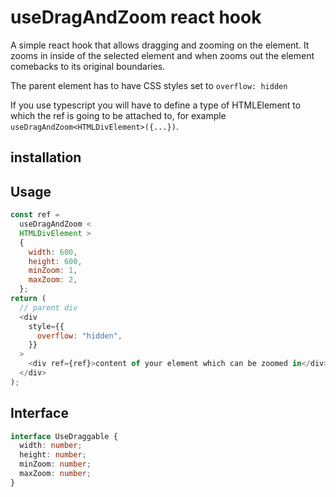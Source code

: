 # useDragAndZoom react hook

A simple react hook that allows dragging and zooming on the element.
It zooms in inside of the selected element and when zooms out the element comebacks to its original boundaries.

The parent element has to have CSS styles set to `overflow: hidden`

If you use typescript you will have to define a type of HTMLElement to which the ref is going to be attached to, for example `useDragAndZoom<HTMLDivElement>({...})`.

## installation

## Usage

```js
const ref =
  useDragAndZoom <
  HTMLDivElement >
  {
    width: 600,
    height: 600,
    minZoom: 1,
    maxZoom: 2,
  };
return (
  // parent div
  <div
    style={{
      overflow: "hidden",
    }}
  >
    <div ref={ref}>content of your element which can be zoomed in</div>
  </div>
);
```

## Interface

```ts
interface UseDraggable {
  width: number;
  height: number;
  minZoom: number;
  maxZoom: number;
}
```

